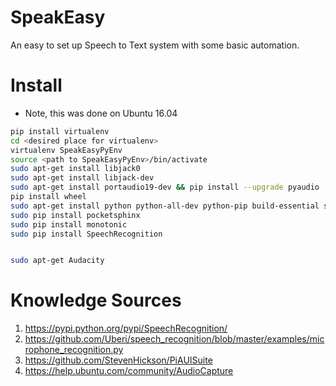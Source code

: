 # SpeakEasy
An easy to set up Speech to Text system with some basic automation. 

# Install
* Note, this was done on Ubuntu 16.04
```bash
pip install virtualenv
cd <desired place for virtualenv>
virtualenv SpeakEasyPyEnv
source <path to SpeakEasyPyEnv>/bin/activate
sudo apt-get install libjack0
sudo apt-get install libjack-dev
sudo apt-get install portaudio19-dev && pip install --upgrade pyaudio
pip install wheel
sudo apt-get install python python-all-dev python-pip build-essential swig git
sudo pip install pocketsphinx
sudo pip install monotonic
sudo pip install SpeechRecognition


sudo apt-get Audacity
```

# Knowledge Sources
1. https://pypi.python.org/pypi/SpeechRecognition/
2. https://github.com/Uberi/speech_recognition/blob/master/examples/microphone_recognition.py
3. https://github.com/StevenHickson/PiAUISuite
4. https://help.ubuntu.com/community/AudioCapture
